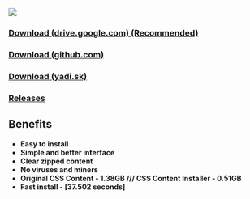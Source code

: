 ![](https://i.imgur.com/nAP3We3.png)

### [Download (drive.google.com) (Recommended)](https://drive.google.com/file/d/16SO1YveFr-0YzAEgp_mgupEFzaxFJxwF/view?usp=sharing)
### [Download (github.com)](https://github.com/AlphaS-code/css/releases/download/1.2/cssforgm1.2.exe)
### [Download (yadi.sk)](https://yadi.sk/d/7vJaRYjI2Bmckg)
### [Releases](https://github.com/AlphaS-code/css/releases)

## Benefits
   - **Easy to install**
   - **Simple and better interface**
   - **Clear zipped content**
   - **No viruses and miners**
   - **Original CSS Content - 1.38GB /// CSS Content Installer - 0.51GB**
   - **Fast install - [37.502 seconds]**
